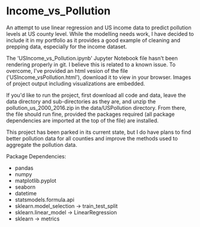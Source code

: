 # Income_vs_Pollution

An attempt to use linear regression and US income data to predict pollution levels at US county level.
While the modelling needs work, I have decided to include it in my portfolio as it provides a good 
example of cleaning and prepping data, especially for the income dataset.

The 'USIncome_vs_Pollution.ipynb' Jupyter Notebook file hasn't been rendering properly in git.
I believe this is related to a known issue. To overcome, I've provided an html vesion of the file 
('USIncome_vsPollution.html'), download it to view in your browser. Images of project output including 
visualizations are embedded.

If you'd like to run the project, first download all code and data, leave the data directory and 
sub-directories as they are, and unzip the pollution_us_2000_2016.zip in the data/USPollution directory.
From there, the file should run fine, provided the packages required (all package dependencies are 
imported at the top of the file) are installed.

This project has been parked in its current state, but I do have plans to find better pollution data for all counties 
and improve the methods used to aggregate the pollution data.

Package Dependencies:
* pandas
* numpy
* matplotlib.pyplot
* seaborn
* datetime
* statsmodels.formula.api
* sklearn.model_selection -> train_test_split 
* sklearn.linear_model -> LinearRegression
* sklearn -> metrics




